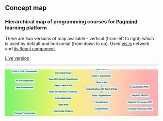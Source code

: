 ## Concept map

### Hierarchical map of programming courses for [Paqmind](https://en.paqmind.com/) learning platform

There are two versions of map available - vertical (from left to right) which is used by default and horizontal (from down to up).
Used [vis.js](https://visjs.org/) network and [its React component](https://www.npmjs.com/package/vis-react).

[Live version](https://concept-map.now.sh/).

---

![Vertical option](https://github.com/AntonKilk/graph-visjs-react/blob/master/public/img/vertical.png)
